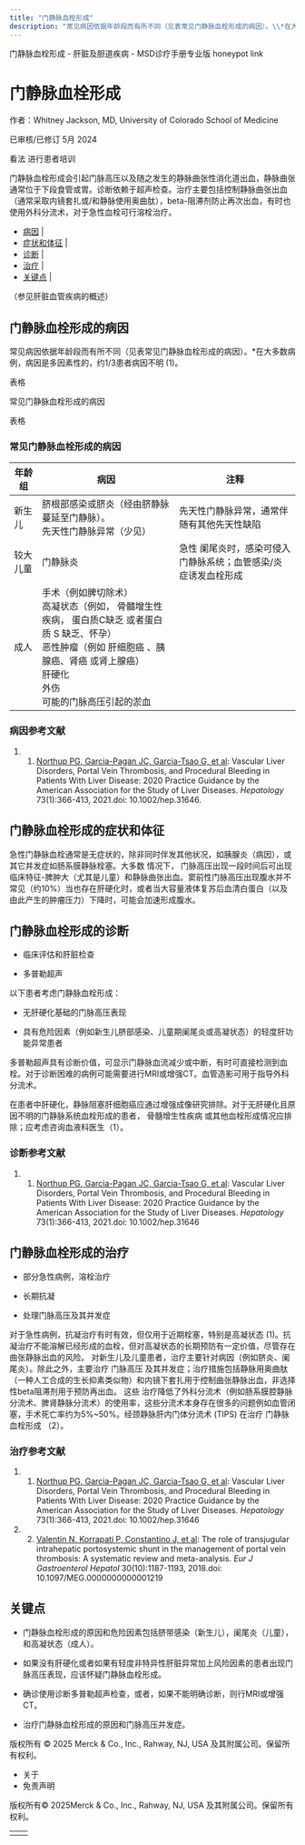 ```yaml
---
title: "门静脉血栓形成"
description: "常见病因依据年龄段而有所不同（见表常见门静脉血栓形成的病因）。\\*在大多数病例，病因是多因素性的，约1/3患者病因不明 (1)。"
---
```


﻿门静脉血栓形成 \- 肝脏及胆道疾病 \- MSD诊疗手册专业版 honeypot link

# 门静脉血栓形成

作者：Whitney Jackson, MD, University of Colorado School of Medicine

已审核/已修订 5月 2024

看法 进行患者培训

门静脉血栓形成会引起门脉高压以及随之发生的静脉曲张性消化道出血，静脉曲张通常位于下段食管或胃。诊断依赖于超声检查。治疗主要包括控制静脉曲张出血（通常采取内镜套扎或/和静脉使用奥曲肽），beta-阻滞剂防止再次出血，有时也使用外科分流术，对于急性血栓可行溶栓治疗。

- [病因](#病因_v9008726_zh) \|
- [症状和体征](#症状和体征_v9008783_zh) \|
- [诊断](#诊断_v9008786_zh) \|
- [治疗](#治疗_v9008800_zh) \|
- [关键点](#关键点_v9008811_zh) \|

（参见肝脏血管疾病的概述）

## 门静脉血栓形成的病因

常见病因依据年龄段而有所不同（见表常见门静脉血栓形成的病因）。\*在大多数病例，病因是多因素性的，约1/3患者病因不明 (1)。

表格

常见门静脉血栓形成的病因

表格

### 常见门静脉血栓形成的病因

| 年龄组 | 病因 | 注释 |
| --- | --- | --- |
| 新生儿 | 脐根部感染或脐炎（经由脐静脉蔓延至门静脉）。<br>先天性门静脉异常（少见） | 先天性门静脉异常，通常伴随有其他先天性缺陷 |
| 较大儿童 | 门静脉炎 | 急性 阑尾炎时，感染可侵入门静脉系统；血管感染/炎症诱发血栓形成 |
| 成人 | 手术（例如脾切除术）<br>高凝状态（例如， 骨髓增生性疾病， 蛋白质C缺乏 或者蛋白质 S 缺乏、怀孕）<br>恶性肿瘤（例如 肝细胞癌 、胰腺癌、肾癌 或肾上腺癌）<br>肝硬化<br>外伤<br>可能的门脉高压引起的淤血 |  |

### 病因参考文献

1. 1. [Northup PG, Garcia-Pagan JC, Garcia-Tsao G, et al](https://pubmed.ncbi.nlm.nih.gov/33219529/): Vascular Liver Disorders, Portal Vein Thrombosis, and Procedural Bleeding in Patients With Liver Disease: 2020 Practice Guidance by the American Association for the Study of Liver Diseases. _Hepatology_ 73(1):366-413, 2021.doi: 10.1002/hep.31646.


## 门静脉血栓形成的症状和体征

急性门静脉血栓通常是无症状的，除非同时伴发其他状况，如胰腺炎（病因），或其它并发症如肠系膜静脉栓塞。大多数 情况下， 门脉高压出现一段时间后可出现临床特征-脾肿大（尤其是儿童）和静脉曲张出血。窦前性门脉高压出现腹水并不常见（约10%）当也存在肝硬化时，或者当大容量液体复苏后血清白蛋白（以及由此产生的肿瘤压力）下降时，可能会加速形成腹水。

## 门静脉血栓形成的诊断

- 临床评估和肝脏检查

- 多普勒超声


以下患者考虑门静脉血栓形成：

- 无肝硬化基础的门脉高压表现

- 具有危险因素（例如新生儿脐部感染、儿童期阑尾炎或高凝状态）的轻度肝功能异常患者


多普勒超声具有诊断价值，可显示门静脉血流减少或中断，有时可直接检测到血栓。对于诊断困难的病例可能需要进行MRI或增强CT。血管造影可用于指导外科分流术。

在患者中肝硬化，静脉阻塞肝细胞癌应通过增强成像研究排除。对于无肝硬化且原因不明的门静脉系统血栓形成的患者， 骨髓增生性疾病 或其他血栓形成情况应排除；应考虑咨询血液科医生（1）。

### 诊断参考文献

1. 1. [Northup PG, Garcia-Pagan JC, Garcia-Tsao G, et al](https://pubmed.ncbi.nlm.nih.gov/33219529/): Vascular Liver Disorders, Portal Vein Thrombosis, and Procedural Bleeding in Patients With Liver Disease: 2020 Practice Guidance by the American Association for the Study of Liver Diseases. _Hepatology_ 73(1):366-413, 2021.doi: 10.1002/hep.31646


## 门静脉血栓形成的治疗

- 部分急性病例，溶栓治疗

- 长期抗凝

- 处理门脉高压及其并发症


对于急性病例，抗凝治疗有时有效，但仅用于近期栓塞，特别是高凝状态 (1)。抗凝治疗不能溶解已经形成的血栓，但对高凝状态的长期预防有一定价值，尽管存在 曲张静脉出血的风险。 对新生儿及儿童患者，治疗主要针对病因（例如脐炎、阑尾炎）。除此之外，主要治疗 门脉高压 及其并发症；治疗措施包括静脉用奥曲肽（一种人工合成的生长抑素类似物）和内镜下套扎用于控制曲张静脉出血，非选择性beta阻滞剂用于预防再出血。 这些 治疗降低了外科分流术（例如肠系膜腔静脉分流术、脾肾静脉分流术）的使用率，这些分流术本身存在很多的问题例如血管闭塞，手术死亡率约为5%~50%。经颈静脉肝内门体分流术 (TIPS) 在治疗 门静脉血栓形成 （2）。

### 治疗参考文献

1. 1. [Northup PG, Garcia-Pagan JC, Garcia-Tsao G, et al](https://pubmed.ncbi.nlm.nih.gov/33219529/): Vascular Liver Disorders, Portal Vein Thrombosis, and Procedural Bleeding in Patients With Liver Disease: 2020 Practice Guidance by the American Association for the Study of Liver Diseases. _Hepatology_ 73(1):366-413, 2021.doi: 10.1002/hep.31646

2. 2. [Valentin N, Korrapati P, Constantino J, et al](https://www.ncbi.nlm.nih.gov/pubmed/30074506): The role of transjugular intrahepatic portosystemic shunt in the management of portal vein thrombosis: A systematic review and meta-analysis. _Eur J Gastroenterol Hepatol_ 30(10):1187-1193, 2018.doi: 10.1097/MEG.0000000000001219


## 关键点

- 门静脉血栓形成的原因和危险因素包括脐带感染（新生儿），阑尾炎（儿童），和高凝状态（成人）。

- 如果没有肝硬化或者如果有轻度非特异性肝脏异常加上风险因素的患者出现门脉高压表现，应该怀疑门静脉血栓形成。

- 确诊使用诊断多普勒超声检查，或者，如果不能明确诊断，则行MRI或增强CT。

- 治疗门静脉血栓形成的原因和门脉高压并发症。




版权所有 © 2025
Merck & Co., Inc., Rahway, NJ, USA 及其附属公司。保留所有权利。

- 关于
- 免责声明

版权所有© 2025Merck & Co., Inc., Rahway, NJ, USA 及其附属公司。保留所有权利。

|     |     |
| --- | --- |
|  |  |